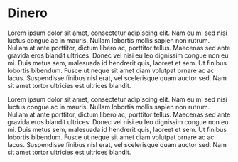 <h1>Dinero</h1>
<p>Lorem ipsum dolor sit amet, consectetur adipiscing elit. Nam eu mi sed nisi luctus congue ac in mauris. Nullam lobortis mollis sapien non rutrum. Nullam at ante porttitor, dictum libero ac, porttitor tellus. Maecenas sed ante gravida eros blandit ultrices. Donec vel nisi eu leo dignissim congue non eu mi. Duis metus sem, malesuada id hendrerit quis, laoreet et sem. Ut finibus lobortis bibendum. Fusce ut neque sit amet diam volutpat ornare ac ac lacus. Suspendisse finibus nisl erat, vel scelerisque quam auctor sed. Nam sit amet tortor ultricies est ultrices blandit.</p>
<p>Lorem ipsum dolor sit amet, consectetur adipiscing elit. Nam eu mi sed nisi luctus congue ac in mauris. Nullam lobortis mollis sapien non rutrum. Nullam at ante porttitor, dictum libero ac, porttitor tellus. Maecenas sed ante gravida eros blandit ultrices. Donec vel nisi eu leo dignissim congue non eu mi. Duis metus sem, malesuada id hendrerit quis, laoreet et sem. Ut finibus lobortis bibendum. Fusce ut neque sit amet diam volutpat ornare ac ac lacus. Suspendisse finibus nisl erat, vel scelerisque quam auctor sed. Nam sit amet tortor ultricies est ultrices blandit.</p>